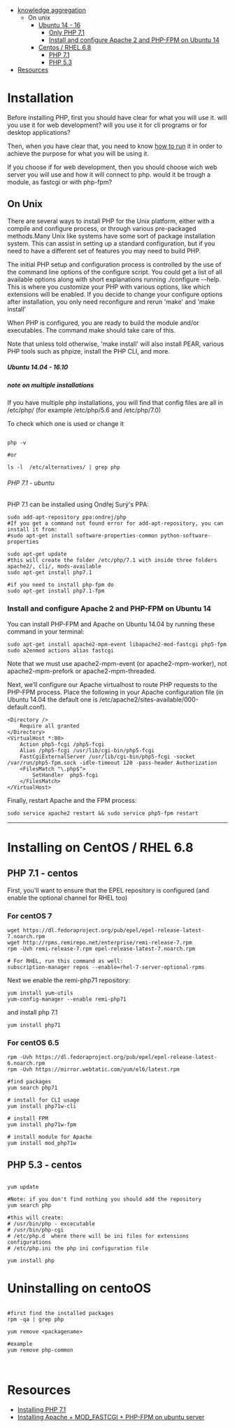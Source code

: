 

* [knowledge aggregation](#installation)
  * On unix
      * [Ubuntu 14 - 16](#ubuntu-1404---1610)
        * [Only PHP 7.1](#php-71---ubuntu)
        * [Install and configure Apache 2 and PHP-FPM on Ubuntu 14](#install-and-configure-apache-2-and-php-fpm-on-ubuntu-14)
      * [Centos / RHEL 6.8](#centos--rhel-68)
        * [PHP 7.1](#php-71---centos)
        * [PHP 5.3](#php-53---centos)
* [Resources](#resources)

# Installation

Before installing PHP, first you should have clear for what you will use it. will you use it for web development? will you use it for cli programs or for desktop applications?

Then, when you have clear that, you need to know [how to run](https://github.com/haiaty/neverstoplearning-php/blob/master/Learn/how-to-run.md) it in order to achieve the purpose for what you will be using it. 

If you choose if for web development, then you should choose wich web server you will use and how it will connect to php. would it be trough a module, as fastcgi or with php-fpm?

## On Unix

There are several ways to install PHP for the Unix platform, either with a compile and configure process, or through various pre-packaged methods.Many Unix like systems have some sort of package installation system. This can assist in setting up a standard configuration, but if you need to have a different set of features you may need to build PHP.

The initial PHP setup and configuration process is controlled by the use of the command line options of the configure script. You could get a list of all available options along with short explanations running ./configure --help. This is where you customize your PHP
with various options, like which extensions will be enabled. If you decide to change your configure options after installation, you only need reconfigure and rerun 'make' and 'make install'

When PHP is configured, you are ready to build the module and/or executables. The command make should take care of this.

Note that unless told otherwise, 'make install' will also install PEAR, various PHP tools such as phpize, install the PHP CLI, and more.


##### Ubuntu 14.04 - 16.10


##### note on multiple installations

If you have multiple php installations, you will find that config files are all in /etc/php/<version> (for example /etc/php/5.6 and /etc/php/7.0)

To check which one is used or change it 

```shell

php -v

#or 

ls -l  /etc/alternatives/ | grep php

```

###### PHP 7.1 - ubuntu

PHP 7.1 can be installed using Ondřej Surý's PPA:

```shell
sudo add-apt-repository ppa:ondrej/php
#If you get a command not found error for add-apt-repository, you can install it from:
#sudo apt-get install software-properties-common python-software-properties

sudo apt-get update
#this will create the folder /etc/php/7.1 with inside three folders apache2/, cli/, mods-available
sudo apt-get install php7.1 

#if you need to install php-fpm do
sudo apt-get install php7.1-fpm

```

### Install and configure Apache 2 and PHP-FPM on Ubuntu 14

You can install PHP-FPM and Apache on Ubuntu 14.04 by running these command in your terminal:

```
sudo apt-get install apache2-mpm-event libapache2-mod-fastcgi php5-fpm
sudo a2enmod actions alias fastcgi

```

Note that we must use apache2-mpm-event (or apache2-mpm-worker), not apache2-mpm-prefork or apache2-mpm-threaded.

Next, we’ll configure our Apache virtualhost to route PHP requests to the PHP-FPM process. Place the following in your Apache configuration file (in Ubuntu 14.04 the default one is /etc/apache2/sites-available/000-default.conf).

```
<Directory />
    Require all granted
</Directory>
<VirtualHost *:80>
    Action php5-fcgi /php5-fcgi
    Alias /php5-fcgi /usr/lib/cgi-bin/php5-fcgi
    FastCgiExternalServer /usr/lib/cgi-bin/php5-fcgi -socket /var/run/php5-fpm.sock -idle-timeout 120 -pass-header Authorization
    <FilesMatch "\.php$">
        SetHandler  php5-fcgi
    </FilesMatch>
</VirtualHost>
```

Finally, restart Apache and the FPM process:

```
sudo service apache2 restart && sudo service php5-fpm restart

```

---

# Installing on CentOS / RHEL 6.8

## PHP 7.1 - centos

First, you'll want to ensure that the EPEL repository is configured (and enable the optional channel for RHEL too)

### For centOS 7
```shell
wget https://dl.fedoraproject.org/pub/epel/epel-release-latest-7.noarch.rpm
wget http://rpms.remirepo.net/enterprise/remi-release-7.rpm
rpm -Uvh remi-release-7.rpm epel-release-latest-7.noarch.rpm

# For RHEL, run this command as well:
subscription-manager repos --enable=rhel-7-server-optional-rpms
```

Next we enable the remi-php71 repository:

```shell
yum install yum-utils
yum-config-manager --enable remi-php71

```

and install php 7.1

```shell
yum install php71
```

### For centOS 6.5

```shell
rpm -Uvh https://dl.fedoraproject.org/pub/epel/epel-release-latest-6.noarch.rpm
rpm -Uvh https://mirror.webtatic.com/yum/el6/latest.rpm

#find packages
yum search php71

# install for CLI usage
yum install php71w-cli

# install FPM 
yum install php71w-fpm

# install module for Apache
yum install mod_php71w

```


## PHP 5.3 - centos

```shell

yum update

#Note: if you don't find nothing you should add the repository
yum search php

#this will create:
# /usr/bin/php - excecutable
# /usr/bin/php-cgi
# /etc/php.d  where there will be ini files for extensions configurations
# /etc/php.ini the php ini configuration file

yum install php

```

# Uninstalling on centoOS

```shell

#first find the installed packages
rpm -qa | grep php

yum remove <packagename>

#example
yum remove php-common



```


# Resources

* [Installing PHP 7.1](https://www.colinodell.com/blog/2016-12/installing-php-7-1)
* [Installing Apache + MOD_FASTCGI + PHP-FPM on ubuntu server](https://alexcabal.com/installing-apache-mod_fastcgi-php-fpm-on-ubuntu-server-maverick/)


